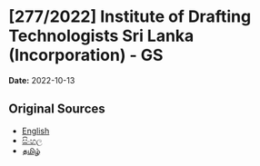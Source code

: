 # [277/2022] Institute of Drafting Technologists Sri Lanka (Incorporation) - GS

**Date:** 2022-10-13

## Original Sources

- [English](https://documents.gov.lk/view/bills/2022/10/277-2022_E.pdf)
- [සිංහල](https://documents.gov.lk/view/bills/2022/10/277-2022_S.pdf)
- [தமிழ்](https://documents.gov.lk/view/bills/2022/10/277-2022_T.pdf)
